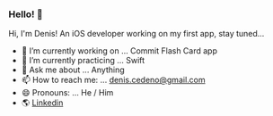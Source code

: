 ### Hello! 👋
Hi, I'm Denis! An iOS developer working on my first app, stay tuned...


- 🔭 I’m currently working on ... Commit Flash Card app
- 🌱 I’m currently practicing  ... Swift
- 💬 Ask me about ... Anything
- 📫 How to reach me: ... denis.cedeno@gmail.com
- 😄 Pronouns: ... He / Him
- 🌎 [Linkedin](https://www.linkedin.com/in/deniscedeno/)
